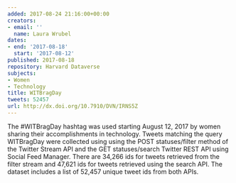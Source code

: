 ```yaml
---
added: 2017-08-24 21:16:00+00:00
creators:
- email: ''
  name: Laura Wrubel
dates:
- end: '2017-08-18'
  start: '2017-08-12'
published: 2017-08-18
repository: Harvard Dataverse
subjects:
- Women
- Technology
title: WITBragDay
tweets: 52457
url: http://dx.doi.org/10.7910/DVN/IRNS5Z
---
```


The #WITBragDay hashtag was used starting August 12, 2017 by women sharing their accomplishments in technology. Tweets matching the query WITBragDay were collected using using the POST statuses/filter method of the Twitter Stream API and the GET statuses/search Twitter REST API using Social Feed Manager. There are 34,266 ids for tweets retrieved from the filter stream and 47,621 ids for tweets retrieved using the search API. The dataset includes a list of 52,457 unique tweet ids from both APIs.

